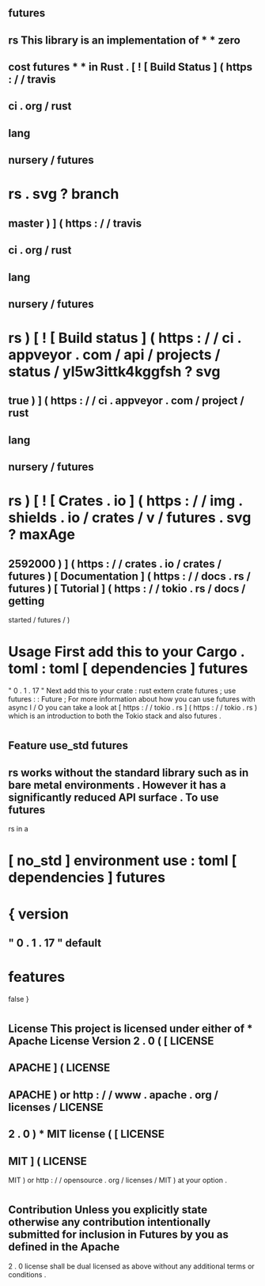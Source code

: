 #
futures
-
rs
This
library
is
an
implementation
of
*
*
zero
-
cost
futures
*
*
in
Rust
.
[
!
[
Build
Status
]
(
https
:
/
/
travis
-
ci
.
org
/
rust
-
lang
-
nursery
/
futures
-
rs
.
svg
?
branch
=
master
)
]
(
https
:
/
/
travis
-
ci
.
org
/
rust
-
lang
-
nursery
/
futures
-
rs
)
[
!
[
Build
status
]
(
https
:
/
/
ci
.
appveyor
.
com
/
api
/
projects
/
status
/
yl5w3ittk4kggfsh
?
svg
=
true
)
]
(
https
:
/
/
ci
.
appveyor
.
com
/
project
/
rust
-
lang
-
nursery
/
futures
-
rs
)
[
!
[
Crates
.
io
]
(
https
:
/
/
img
.
shields
.
io
/
crates
/
v
/
futures
.
svg
?
maxAge
=
2592000
)
]
(
https
:
/
/
crates
.
io
/
crates
/
futures
)
[
Documentation
]
(
https
:
/
/
docs
.
rs
/
futures
)
[
Tutorial
]
(
https
:
/
/
tokio
.
rs
/
docs
/
getting
-
started
/
futures
/
)
#
#
Usage
First
add
this
to
your
Cargo
.
toml
:
toml
[
dependencies
]
futures
=
"
0
.
1
.
17
"
Next
add
this
to
your
crate
:
rust
extern
crate
futures
;
use
futures
:
:
Future
;
For
more
information
about
how
you
can
use
futures
with
async
I
/
O
you
can
take
a
look
at
[
https
:
/
/
tokio
.
rs
]
(
https
:
/
/
tokio
.
rs
)
which
is
an
introduction
to
both
the
Tokio
stack
and
also
futures
.
#
#
#
Feature
use_std
futures
-
rs
works
without
the
standard
library
such
as
in
bare
metal
environments
.
However
it
has
a
significantly
reduced
API
surface
.
To
use
futures
-
rs
in
a
#
[
no_std
]
environment
use
:
toml
[
dependencies
]
futures
=
{
version
=
"
0
.
1
.
17
"
default
-
features
=
false
}
#
License
This
project
is
licensed
under
either
of
*
Apache
License
Version
2
.
0
(
[
LICENSE
-
APACHE
]
(
LICENSE
-
APACHE
)
or
http
:
/
/
www
.
apache
.
org
/
licenses
/
LICENSE
-
2
.
0
)
*
MIT
license
(
[
LICENSE
-
MIT
]
(
LICENSE
-
MIT
)
or
http
:
/
/
opensource
.
org
/
licenses
/
MIT
)
at
your
option
.
#
#
#
Contribution
Unless
you
explicitly
state
otherwise
any
contribution
intentionally
submitted
for
inclusion
in
Futures
by
you
as
defined
in
the
Apache
-
2
.
0
license
shall
be
dual
licensed
as
above
without
any
additional
terms
or
conditions
.
